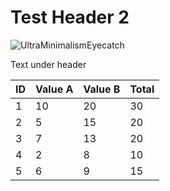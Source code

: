 # Test Header 2

![UltraMinimalismEyecatch](https://github.com/user-attachments/assets/14cd9437-65ac-4a3a-8f06-198213285d1a)

Text under header

| ID | Value A | Value B | Total |
|----|---------|---------|-------|
| 1  | 10      | 20      | 30    |
| 2  | 5       | 15      | 20    |
| 3  | 7       | 13      | 20    |
| 4  | 2       | 8       | 10    |
| 5  | 6       | 9       | 15    |
